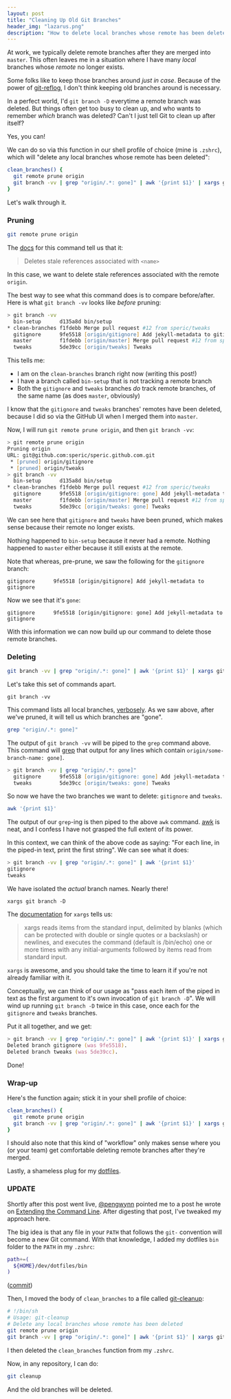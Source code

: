 ```yaml
---
layout: post
title: "Cleaning Up Old Git Branches"
header_img: "lazarus.png"
description: "How to delete local branches whose remote has been deleted"
---
```


At work, we typically delete remote branches after they are merged into `master`. This often leaves me in a situation
where I have many _local_ branches whose _remote_ no longer exists.

Some folks like to keep those branches around _just in case_. Because of the power of [git-reflog](https://git-scm.com/docs/git-reflog),
I don't think keeping old branches around is necessary.

In a perfect world, I'd `git branch -D` everytime a remote branch was deleted. But things often
get too busy to clean up, and who wants to remember _which_ branch was deleted? Can't I just tell Git to clean up
after itself?

Yes, you can!

We can do so via this function in our shell profile of choice (mine is `.zshrc`), which will "delete any local branches whose remote has been deleted":

```zsh
clean_branches() {
  git remote prune origin
  git branch -vv | grep "origin/.*: gone]" | awk '{print $1}' | xargs git branch -D
}
```

Let's walk through it.

### Pruning

```zsh
git remote prune origin
```

The [docs](https://git-scm.com/docs/git-remote#git-remote-empruneem) for this command tell us that it:

> Deletes stale references associated with `<name>`

In this case, we want to delete stale references associated with the remote `origin`.

The best way to see what this command does is to compare before/after. Here is what `git branch -vv` looks like _before_ pruning:

```zsh
> git branch -vv
  bin-setup      d135a8d bin/setup
* clean-branches f1fdebb Merge pull request #12 from speric/tweaks
  gitignore      9fe5518 [origin/gitignore] Add jekyll-metadata to gitignore
  master         f1fdebb [origin/master] Merge pull request #12 from speric/tweaks
  tweaks         5de39cc [origin/tweaks] Tweaks
```

This tells me:
* I am on the `clean-branches` branch right now (writing this post!)
* I have a branch called `bin-setup` that is not tracking a remote branch
* Both the `gitignore` and `tweaks` branches _do_ track remote branches, of the same name (as does `master`, obviously)

I know that the `gitignore` and `tweaks` branches' remotes have been deleted, because I did so via the GitHub UI when I merged them into `master`.

Now, I will run `git remote prune origin`, and then `git branch -vv`:

```zsh
> git remote prune origin
Pruning origin
URL: git@github.com:speric/speric.github.com.git
 * [pruned] origin/gitignore
 * [pruned] origin/tweaks
> git branch -vv
  bin-setup      d135a8d bin/setup
* clean-branches f1fdebb Merge pull request #12 from speric/tweaks
  gitignore      9fe5518 [origin/gitignore: gone] Add jekyll-metadata to gitignore
  master         f1fdebb [origin/master] Merge pull request #12 from speric/tweaks
  tweaks         5de39cc [origin/tweaks: gone] Tweaks
```

We can see here that `gitignore` and `tweaks` have been pruned, which makes sense because their remote no longer exists.

Nothing happened to `bin-setup` because it never had a remote. Nothing happened to `master` either because it still exists at the remote.

Note that whereas, pre-prune, we saw the following for the `gitignore` branch:

```
gitignore      9fe5518 [origin/gitignore] Add jekyll-metadata to gitignore
```

Now we see that it's `gone`:

```
gitignore      9fe5518 [origin/gitignore: gone] Add jekyll-metadata to gitignore
```

With this information we can now build up our command to delete those remote branches.

### Deleting

```zsh
git branch -vv | grep "origin/.*: gone]" | awk '{print $1}' | xargs git branch -D
```

Let's take this set of commands apart.

```
git branch -vv
```

This command lists all local branches, [verbosely](https://git-scm.com/docs/git-branch#git-branch--vv). As we saw above,
after we've pruned, it will tell us which branches are "gone".

```zsh
grep "origin/.*: gone]"
```

The output of `git branch -vv` will be piped to the `grep` command above. This command will [grep](http://man7.org/linux/man-pages/man1/grep.1.html)
that output for any lines which contain `origin/some-branch-name: gone]`.

```zsh
> git branch -vv | grep "origin/.*: gone]"
  gitignore      9fe5518 [origin/gitignore: gone] Add jekyll-metadata to gitignore
  tweaks         5de39cc [origin/tweaks: gone] Tweaks
```

So now we have the two branches we want to delete: `gitignore` and `tweaks`.

```zsh
awk '{print $1}'
```

The output of our `grep`-ing is then piped to the above `awk` command. [awk](https://www.gnu.org/software/gawk/manual/gawk.html) is neat, and I confess I have
not grasped the full extent of its power.

In this context, we can think of the above code as saying: "For each line, in the piped-in text, print the first string". We can see what it does:

```zsh
> git branch -vv | grep "origin/.*: gone]" | awk '{print $1}'
gitignore
tweaks
```

We have isolated the _actual_ branch names. Nearly there!

```
xargs git branch -D
```

The [documentation](http://man7.org/linux/man-pages/man1/xargs.1.html) for `xargs` tells us:

> xargs reads items from the standard input, delimited by blanks (which can be protected with double or
single quotes or a backslash) or newlines, and executes the command (default is /bin/echo) one
or more times with any initial-arguments followed by items read from standard input.

`xargs` is awesome, and you should take the time to learn it if you're not already familiar with it.

Conceptually, we can think of our usage as "pass each item of the piped in text as the first argument to it's own invocation of `git branch -D`". We
will wind up running `git branch -D` twice in this case, once each for the `gitignore` and `tweaks` branches.

Put it all together, and we get:

```zsh
> git branch -vv | grep "origin/.*: gone]" | awk '{print $1}' | xargs git branch -D
Deleted branch gitignore (was 9fe5518).
Deleted branch tweaks (was 5de39cc).
```

Done!

### Wrap-up

Here's the function again; stick it in your shell profile of choice:

```zsh
clean_branches() {
  git remote prune origin
  git branch -vv | grep "origin/.*: gone]" | awk '{print $1}' | xargs git branch -D
}
```

I should also note that this kind of "workflow" only makes sense where you (or your team) get comfortable
deleting remote branches after they're merged.


Lastly, a shameless plug for my [dotfiles](https://github.com/speric/dotfiles).

### UPDATE
Shortly after this post went live, [@pengwynn](https://twitter.com/pengwynn) pointed me to a post he wrote
on [Extending the Command Line](https://wynnnetherland.com/journal/extending-the-command-line/). After digesting
that post, I've tweaked my approach here.

The big idea is that any file in your `PATH` that follows the `git-` convention will become a new Git command. With that knowledge, I added my dotfiles `bin` folder to the `PATH` in my `.zshrc`:

```zsh
path+=(
  ${HOME}/dev/dotfiles/bin
)
```
([commit](https://github.com/speric/dotfiles/blob/5a2135c5fafb0dd783c1c81186b2f1e412897caf/zshrc#L14))

Then, I moved the body of `clean_branches` to a file called [git-cleanup](https://github.com/speric/dotfiles/tree/master/bin):

```zsh
# !/bin/sh
# Usage: git-cleanup
# Delete any local branches whose remote has been deleted
git remote prune origin
git branch -vv | grep "origin/.*: gone]" | awk '{print $1}' | xargs git branch -D
```

I then deleted the `clean_branches` function from my `.zshrc`.

Now, in any repository, I can do:

```zsh
git cleanup
```

And the old branches will be deleted.
